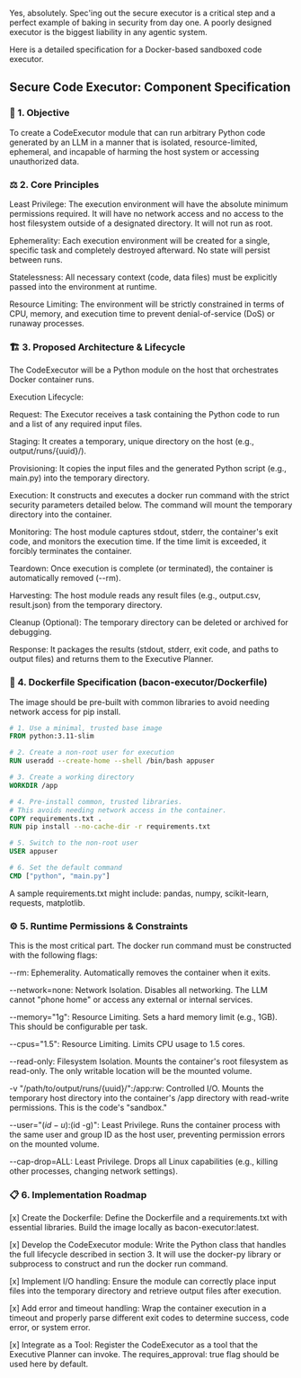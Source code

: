 Yes, absolutely. Spec'ing out the secure executor is a critical step and a perfect example of baking in security from day one. A poorly designed executor is the biggest liability in any agentic system.

Here is a detailed specification for a Docker-based sandboxed code executor.

## Secure Code Executor: Component Specification
### 🎯 1. Objective
To create a CodeExecutor module that can run arbitrary Python code generated by an LLM in a manner that is isolated, resource-limited, ephemeral, and incapable of harming the host system or accessing unauthorized data.

### ⚖️ 2. Core Principles
Least Privilege: The execution environment will have the absolute minimum permissions required. It will have no network access and no access to the host filesystem outside of a designated directory. It will not run as root.

Ephemerality: Each execution environment will be created for a single, specific task and completely destroyed afterward. No state will persist between runs.

Statelessness: All necessary context (code, data files) must be explicitly passed into the environment at runtime.

Resource Limiting: The environment will be strictly constrained in terms of CPU, memory, and execution time to prevent denial-of-service (DoS) or runaway processes.

### 🏗️ 3. Proposed Architecture & Lifecycle
The CodeExecutor will be a Python module on the host that orchestrates Docker container runs.

Execution Lifecycle:

Request: The Executor receives a task containing the Python code to run and a list of any required input files.

Staging: It creates a temporary, unique directory on the host (e.g., output/runs/{uuid}/).

Provisioning: It copies the input files and the generated Python script (e.g., main.py) into the temporary directory.

Execution: It constructs and executes a docker run command with the strict security parameters detailed below. The command will mount the temporary directory into the container.

Monitoring: The host module captures stdout, stderr, the container's exit code, and monitors the execution time. If the time limit is exceeded, it forcibly terminates the container.

Teardown: Once execution is complete (or terminated), the container is automatically removed (--rm).

Harvesting: The host module reads any result files (e.g., output.csv, result.json) from the temporary directory.

Cleanup (Optional): The temporary directory can be deleted or archived for debugging.

Response: It packages the results (stdout, stderr, exit code, and paths to output files) and returns them to the Executive Planner.

### 📜 4. Dockerfile Specification (bacon-executor/Dockerfile)
The image should be pre-built with common libraries to avoid needing network access for pip install.

```dockerfile
# 1. Use a minimal, trusted base image
FROM python:3.11-slim

# 2. Create a non-root user for execution
RUN useradd --create-home --shell /bin/bash appuser

# 3. Create a working directory
WORKDIR /app

# 4. Pre-install common, trusted libraries.
# This avoids needing network access in the container.
COPY requirements.txt .
RUN pip install --no-cache-dir -r requirements.txt

# 5. Switch to the non-root user
USER appuser

# 6. Set the default command
CMD ["python", "main.py"]
```

A sample requirements.txt might include: pandas, numpy, scikit-learn, requests, matplotlib.

### ⚙️ 5. Runtime Permissions & Constraints
This is the most critical part. The docker run command must be constructed with the following flags:

--rm: Ephemerality. Automatically removes the container when it exits.

--network=none: Network Isolation. Disables all networking. The LLM cannot "phone home" or access any external or internal services.

--memory="1g": Resource Limiting. Sets a hard memory limit (e.g., 1GB). This should be configurable per task.

--cpus="1.5": Resource Limiting. Limits CPU usage to 1.5 cores.

--read-only: Filesystem Isolation. Mounts the container's root filesystem as read-only. The only writable location will be the mounted volume.

-v "/path/to/output/runs/{uuid}/":/app:rw: Controlled I/O. Mounts the temporary host directory into the container's /app directory with read-write permissions. This is the code's "sandbox."

--user="$(id -u):$(id -g)": Least Privilege. Runs the container process with the same user and group ID as the host user, preventing permission errors on the mounted volume.

--cap-drop=ALL: Least Privilege. Drops all Linux capabilities (e.g., killing other processes, changing network settings).

### 📋 6. Implementation Roadmap
[x] Create the Dockerfile: Define the Dockerfile and a requirements.txt with essential libraries. Build the image locally as bacon-executor:latest.

[x] Develop the CodeExecutor module: Write the Python class that handles the full lifecycle described in section 3. It will use the docker-py library or subprocess to construct and run the docker run command.

[x] Implement I/O handling: Ensure the module can correctly place input files into the temporary directory and retrieve output files after execution.

[x] Add error and timeout handling: Wrap the container execution in a timeout and properly parse different exit codes to determine success, code error, or system error.

[x] Integrate as a Tool: Register the CodeExecutor as a tool that the Executive Planner can invoke. The requires_approval: true flag should be used here by default.
